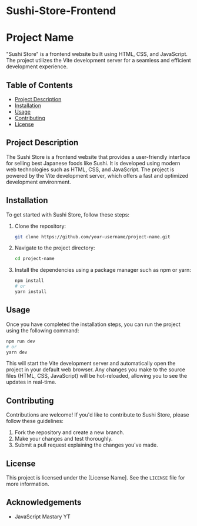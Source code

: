 # Sushi-Store-Frontend
# Project Name

"Sushi Store" is a frontend website built using HTML, CSS, and JavaScript. The project utilizes the Vite development server for a seamless and efficient development experience.

## Table of Contents

- [Project Description](#project-description)
- [Installation](#installation)
- [Usage](#usage)
- [Contributing](#contributing)
- [License](#license)

## Project Description

The Sushi Store is a frontend website that provides a user-friendly interface for selling best Japanese foods like Sushi. It is developed using modern web technologies such as HTML, CSS, and JavaScript. The project is powered by the Vite development server, which offers a fast and optimized development environment.

## Installation

To get started with Sushi Store, follow these steps:

1. Clone the repository:

   ```bash
   git clone https://github.com/your-username/project-name.git
   ```

2. Navigate to the project directory:

   ```bash
   cd project-name
   ```

3. Install the dependencies using a package manager such as npm or yarn:

   ```bash
   npm install
   # or
   yarn install
   ```

## Usage

Once you have completed the installation steps, you can run the project using the following command:

```bash
npm run dev
# or
yarn dev
```

This will start the Vite development server and automatically open the project in your default web browser. Any changes you make to the source files (HTML, CSS, JavaScript) will be hot-reloaded, allowing you to see the updates in real-time.

## Contributing

Contributions are welcome! If you'd like to contribute to Sushi Store, please follow these guidelines:

1. Fork the repository and create a new branch.
2. Make your changes and test thoroughly.
3. Submit a pull request explaining the changes you've made.

## License

This project is licensed under the [License Name]. See the `LICENSE` file for more information.

## Acknowledgements

- JavaScript Mastary YT
